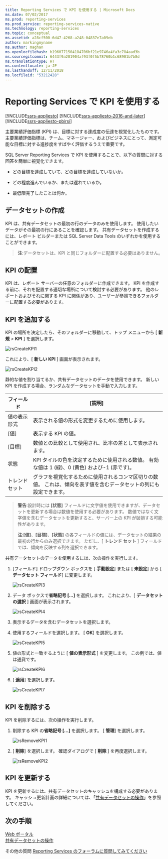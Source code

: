 ```yaml
---
title: Reporting Services で KPI を使用する | Microsoft Docs
ms.date: 07/02/2017
ms.prod: reporting-services
ms.prod_service: reporting-services-native
ms.technology: reporting-services
ms.topic: conceptual
ms.assetid: a28cf500-6d47-4268-a248-04837e7a09eb
author: markingmyname
ms.author: maghan
ms.openlocfilehash: b1960771504184706bf21e9746a4fa3c784aad3b
ms.sourcegitcommit: 6443f9a281904af93f0f5b78760b1c68901b7b8d
ms.translationtype: HT
ms.contentlocale: ja-JP
ms.lasthandoff: 12/11/2018
ms.locfileid: "53212428"
---
```

# <a name="working-with-kpis-in-reporting-services"></a>Reporting Services で KPI を使用する

[!INCLUDE[ssrs-appliesto](../includes/ssrs-appliesto.md)] [!INCLUDE[ssrs-appliesto-2016-and-later](../includes/ssrs-appliesto-2016-and-later.md)] [!INCLUDE[ssrs-appliesto-pbirsi](../includes/ssrs-appliesto-pbirs.md)]

主要業績評価指標 (KPI) は、目標に対する達成度の伝達を視覚化したものです。  主要業績評価指標は、チーム、マネージャー、およびビジネスにとって、測定可能な目標に対する進捗度をすばやく評価するうえで重要です。   
  
SQL Server Reporting Services で KPI を使用することで、以下の質問に対する回答を簡単に視覚化できます。  
  
-   どの目標を達成していて、どの目標を達成していないか。  
  
-   どの程度進んでいるか、または遅れているか。  
  
-   最低限完了したことは何か。  
  
## <a name="creating-a-dataset"></a>データセットの作成  
KPI は、共有データセットの最初の行のデータのみを使用します。 使用したいデータがその最初の行にあることを確認します。 共有データセットを作成するには、レポート ビルダーまたは SQL Server Data Tools のいずれかを使用することができます。  
  
> **注**:データセットは、KPI と同じフォルダーに配置する必要はありません。  
  
## <a name="placement-of-kpis"></a>KPI の配置  
  
KPI は、レポート サーバーの任意のフォルダーに作成できます。  KPI を作成する前に、それを配置する適切な場所について検討する必要があります。 他のレポートおよびそれに関する KPI に関係があり、ユーザーが参照できるフォルダーに配置する必要があります。  
  
## <a name="adding-a-kpi"></a>KPI を追加する  
  
KPI の場所を決定したら、そのフォルダーに移動して、トップ メニューから [ **新規** > **KPI** ] を選択します。  
  
![rsCreateKPI1](../reporting-services/media/rscreatekpi1.png)  
  
これにより、[ **新しい KPI** ] 画面が表示されます。  
  
![rsCreateKPI2](../reporting-services/media/rscreatekpi2.png)  
  
静的な値を割り当てるか、共有データセットのデータを使用できます。 新しい KPI を作成する場合、ランダムなデータセットを手動で入力します。  
  
|フィールド|[説明]|  
|---|---|  
|値の表示形式|  表示される値の形式を変更するために使用します。|   
|[値]|表示する KPI の値。|  
|[目標]|数値との比較として使用され、比率の差として表示されます。|  
|状態|KPI タイルの色を決定するために使用される数値。 有効な値は 1 (緑)、0 (黄色) および-1 (赤です)。|  
|トレンド セット|グラフを視覚化するために使用されるコンマ区切りの数値。 これは、傾向を表す値を含むデータセットの列にも設定できます。|  
  
> **警告**:設計時には **[状態]** フィールドに文字値を使用できますが、データセットを更新する場合は数値を使用する必要があります。 数値ではなく文字値を含むデータセットを更新すると、サーバー上の KPI が破損する可能性があります。  
> 
> **注**:**[値]**、**[目標]**、**[状態]** の各フィールドの値には、データセットの結果の最初の行からのみ選択できます。 ただし、[ **トレンド セット** ] フィールドでは、傾向を反映する列を選択できます。  
  
共有データセットのデータを使用するには、次の操作を実行します。  
  
1.  [フィールド] ドロップダウン ボックスを [ **手動設定**] または [ **未設定**] から [ **データセット フィールド**] に変更します。  
  
    ![rsCreateKPI3](../reporting-services/media/rscreatekpi3.png)  
  
2.  データ ボックスで**省略記号 [...]** を選択します。 これにより、[ **データセットの選択** ] 画面が表示されます。  
  
    ![rsCreateKPI4](../reporting-services/media/rscreatekpi4.png)  
  
3.  表示するデータを含むデータセットを選択します。  
  
4.  使用するフィールドを選択します。 [ **OK**] を選択します。  
  
    ![rsCreateKPI5](../reporting-services/media/rscreatekpi5.png)  
  
5.  値の形式と一致するように [ **値の表示形式** ] を変更します。 この例では、値は通貨です。  
  
    ![rsCreateKPI6](../reporting-services/media/rscreatekpi6.png)  
  
6.  [ **適用**] を選択します。  
  
    ![rsCreateKPI7](../reporting-services/media/rscreatekpi7.png)  
  
## <a name="removing-a-kpi"></a>KPI を削除する  
  
KPI を削除するには、次の操作を実行します。  
  
1.  削除する KPI の**省略記号 [...]** を選択します。 [ **管理**] を選択します。  
  
    ![rsRemoveKPI1](../reporting-services/media/rsremovekpi1.png)  
  
2.  [ **削除**] を選択します。 確認ダイアログで [ **削除** ] を再度選択します。  
  
    ![rsRemoveKPI2](../reporting-services/media/rsremovekpi2.png)  
  
## <a name="refreshing-a-kpi"></a>KPI を更新する  
  
KPI を更新するには、共有データセットのキャッシュを構成する必要があります。 キャッシュ更新計画の詳細については、「[共有データセットの操作](../reporting-services/work-with-shared-datasets-web-portal.md)」を参照してください。  
  
## <a name="next-steps"></a>次の手順
  
[Web ポータル](../reporting-services/web-portal-ssrs-native-mode.md)  
[共有データセットの操作](../reporting-services/work-with-shared-datasets-web-portal.md)

その他の質問 [Reporting Services のフォーラムに質問してみてください](https://go.microsoft.com/fwlink/?LinkId=620231)
